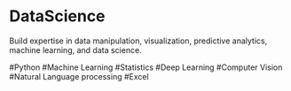 # DataScience

Build expertise in data manipulation, visualization, predictive analytics, machine learning, and data science.


#Python
#Machine Learning
#Statistics
#Deep Learning
#Computer Vision
#Natural Language processing
#Excel


